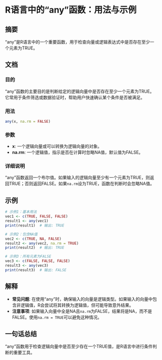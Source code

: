 <!--
Meta Description: # R语言中的“any”函数：用法与示例 ## 摘要 “any”是R语言中的一个重要函数，用于检查向量或逻辑表达式中是否存在至少一个元素为TRUE。 ## 文档 ### 目的 “any”函数的主要目的是判断给定的逻辑向量中是否存在至少一个元素为TRUE。它常用于条件筛选或数据验证时，帮助用户快速确认...
Meta Keywords: any, false, true, print, vec1
-->

# R语言中的“any”函数：用法与示例

## 摘要
“any”是R语言中的一个重要函数，用于检查向量或逻辑表达式中是否存在至少一个元素为TRUE。

## 文档
### 目的
“any”函数的主要目的是判断给定的逻辑向量中是否存在至少一个元素为TRUE。它常用于条件筛选或数据验证时，帮助用户快速确认某个条件是否被满足。

### 用法
```R
any(x, na.rm = FALSE)
```

### 参数
- **x**: 一个逻辑向量或可以转换为逻辑向量的对象。
- **na.rm**: 一个逻辑值，指示是否在计算时忽略NA值，默认值为FALSE。

### 详细说明
“any”函数返回一个布尔值。如果输入的逻辑向量至少有一个元素为TRUE，则返回TRUE；否则返回FALSE。如果`na.rm`设为TRUE，函数在判断时会忽略NA值。

## 示例
```R
# 示例1：基本用法
vec1 <- c(TRUE, FALSE, FALSE)
result1 <- any(vec1)
print(result1)  # 输出: TRUE

# 示例2：包含NA值
vec2 <- c(TRUE, NA, FALSE)
result2 <- any(vec2, na.rm = TRUE)
print(result2)  # 输出: TRUE

# 示例3：所有元素为FALSE
vec3 <- c(FALSE, FALSE, FALSE)
result3 <- any(vec3)
print(result3)  # 输出: FALSE
```

## 解释
- **常见问题**: 在使用“any”时，确保输入的向量是逻辑类型。如果输入的向量中包含非逻辑值，R会尝试将其转换为逻辑值，但可能导致意外结果。
- **注意事项**: 如果输入向量中全是NA且`na.rm`为FALSE，结果将是NA，而不是FALSE。使用`na.rm = TRUE`可以避免这种情况。

## 一句话总结
“any”函数用于检查逻辑向量中是否至少存在一个TRUE值，是R语言中进行条件判断的重要工具。